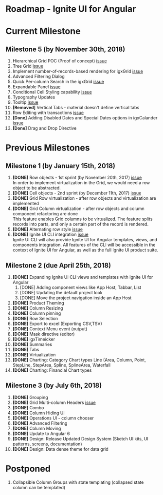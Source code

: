 # Roadmap - Ignite UI for Angular

# Current Milestone

## Milestone 5 (by November 30th, 2018)

1. Hierarchical Grid POC (Proof of concept) [issue](https://github.com/IgniteUI/igniteui-angular/issues/827)
2. Tree Grid [issue](https://github.com/IgniteUI/igniteui-angular/issues/2530)
3. Implement number-of-records-based rendering for igxGrid [issue](https://github.com/IgniteUI/igniteui-angular/issues/2384)
4. Advanced Filtering Dialog
5. Quick Per-column Search in the igxGrid [issue](https://github.com/IgniteUI/igniteui-angular/issues/542)
6. Expandable Panel [issue](https://github.com/IgniteUI/igniteui-angular/issues/307)
7. Conditional Cell Styling capability [issue](https://github.com/IgniteUI/igniteui-angular/issues/1079)
8. Typography Updates 
9. Tooltip [issue](https://github.com/IgniteUI/igniteui-angular/issues/1710)
10. **[Removed]** Vertical Tabs - material doesn't define vertical tabs 
11. Row Editing with transactions [issue](https://github.com/IgniteUI/igniteui-angular/issues/566)
12. **[Done]** Adding Disabled Dates and Special Dates options in igxCalander [issue](https://github.com/IgniteUI/igniteui-angular/issues/1980)
13. **[Done]** Drag and Drop Directive

# Previous Milestones

## Milestone 1 (by January 15th, 2018)

1. **[DONE]** Row objects - 1st sprint (by November 20th, 2017) [issue](https://github.com/IgniteUI/igniteui-angular/issues/479)  
	In order to implement virtualization in the Grid, we would need a row object to be abstracted. 
2. **[DONE]** Cell objects - 2nd sprint (by December 11th, 2017) [issue](https://github.com/IgniteUI/igniteui-angular/issues/480)  
3. **[DONE]** Grid Row virtualization - after row objects and virtualization are implemented
4. **[DONE]** Grid Column virtualization - after row objects and column component refactoring are done  
	This feature enables Grid columns to be virtualized. The feature splits records into parts, and only a certain part of the record is rendered.
5. **[DONE]** Alternating row style  [issue](https://github.com/IgniteUI/igniteui-angular/issues/489)
6. **[DONE]** Ignite UI CLI integration [issue](https://github.com/IgniteUI/ignite-ui-cli/issues/53)  
    Ignite UI CLI will also provide Ignite UI for Angular templates, views, and components integration. All features of the CLI will be accessible in the context of Ignite UI for Angular, as well as the full Ignite UI product suite.
    
## Milestone 2 (due April 25th, 2018)

1. **[DONE]** Expanding Ignite UI CLI views and templates with Ignite UI for Angular 
    1. [DONE] Adding component views like App Host, Tabbar, List
    2. [DONE] Updating the default project look
    3. [DONE] Move the project navigation inside an App Host   
2. **[DONE]** Product Theming 
3. **[DONE]** Column Resizing 
4. **[DONE]** Column pinning
5. **[DONE]** Row Selection 
6. **[DONE]** Export to excel (Exporting CSV,TSV)  
7. **[DONE]** Context Menu event (output)
8. **[DONE]** Mask directive (editor) 
9. **[DONE]** igxTimeicker
10. **[DONE]** Summaries 
11. **[DONE]** Tabs       
12. **[DONE]** Virtualization
13. **[DONE]** Charting: Category Chart types Line (Area, Column, Point, StepLine, StepArea, Spline, SplineArea, Waterfall
14. **[DONE]** Charting: Financial Chart types


## Milestone 3 (by July 6th, 2018)

1. **[DONE]** Grouping
2. **[DONE]** Grid Multi-column Headers [issue](https://github.com/IgniteUI/igniteui-angular/issues/488)
3. **[DONE]** Combo
4. **[DONE]** Column Hiding UI
5. **[DONE]** Operations UI - column chooser
6. **[DONE]** Advanced Filtering
7. **[DONE]** Column Moving
8. **[DONE]** Update to Angular 6
9. **[DONE]** Design: Release Updated Design System (Sketch UI kits, UI patterns, screens, documentation)
10. **[DONE]** Design: Data dense theme for data grid 


# Postponed
1. Collapsible Column Groups with state templating (collapsed state column can be templated)
